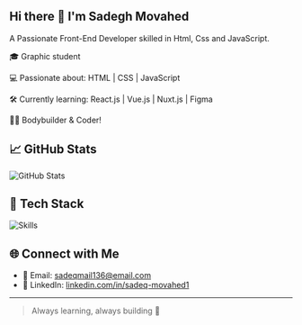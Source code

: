 ## Hi there 👋 I'm Sadegh Movahed
A Passionate Front-End Developer skilled in Html, Css and JavaScript.

🎓 Graphic student

💻 Passionate about: HTML | CSS | JavaScript

🛠️ Currently learning: React.js | Vue.js | Nuxt.js | Figma

🏋️‍♂️ Bodybuilder & Coder!

## 📈 GitHub Stats
![GitHub Stats](https://github-readme-stats.vercel.app/api?username=SadeghM8&show_icons=true&theme=radical)

## 🧰 Tech Stack
![Skills](https://skillicons.dev/icons?i=python,js,html,css,react,git,github)

## 🌐 Connect with Me
- 📧 Email: sadeqmail136@email.com   
- 💼 LinkedIn: [linkedin.com/in/sadeq-movahed1](https://linkedin.com/in/sadeq-movahed1)

---

> Always learning, always building 🚀
